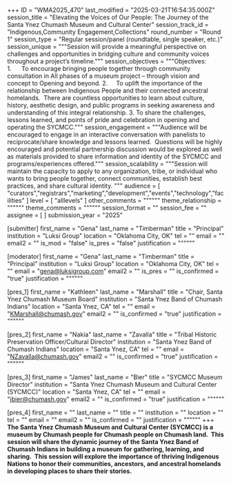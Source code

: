 +++
ID = "WMA2025_470"
last_modified = "2025-03-21T16:54:35.000Z"
session_title = "Elevating the Voices of Our People:  The Journey of the Santa Ynez Chumash Museum and Cultural Center"
session_track_id = "Indigenous,Community Engagement,Collections"
round_number = "Round 1"
session_type = "Regular session/panel (roundtable, single speaker, etc.)"
session_unique = """Session will provide a meaningful perspective on challenges and opportunities in bridging culture and community voices throughout a project’s timeline."""
session_objectives = """Objectives:
1.      To encourage bringing people together through community consultation in All phases of a museum project – through vision and concept to Opening and beyond.
2.     To uplift the importance of the relationship between Indigenous People and their connected ancestral homelands.  There are countless opportunities to learn about culture, history, aesthetic design, and public programs in seeking awareness and understanding of this integral relationship.
3.				To share the challenges, lessons learned, and points of pride and celebration in opening and operating the SYCMCC."""
session_engagement = """Audience will be encouraged to engage in an interactive conversation with panelists to reciprocate/share knowledge and lessons learned.  Questions will be highly encouraged and potential partnership discussion would be explored as well as materials provided to share information and identity of the SYCMCC and programs/experiences offered."""
session_scalability = """Session will maintain the capacity to apply to any organization, tribe, or individual who wants to bring people together, connect communities, establish best practices, and share cultural identity.
"""
audience = [ "curators","registrars","marketing","development","events","technology","facilities" ]
level = [ "alllevels" ]
other_comments = """"""
theme_relationship = """"""
theme_comments = """"""
session_format = ""
session_fee = ""
assignee = [  ]
submission_year = "2025"

[submitter]
first_name = "Gena"
last_name = "Timberman"
title = "Principal"
institution = "Luksi Group"
location = "Oklahoma City, OK"
tel = ""
email = ""
email2 = ""
is_mod = "false"
is_pres = "false"
justification = """"""

[moderator]
first_name = "Gena"
last_name = "Timberman"
title = "Principal"
institution = "Luksi Group"
location = "Oklahoma City, OK"
tel = ""
email = "gena@luksigroup.com"
email2 = ""
is_pres = ""
is_confirmed = "true"
justification = """"""

[pres_1]
first_name = "Kathleen"
last_name = "Marshall"
title = "Chair, Santa Ynez Chumash Museum Board"
institution = "Santa Ynez Band of Chumash Indians"
location = "Santa Ynez, CA"
tel = ""
email = "KMarshall@chumash.gov"
email2 = ""
is_confirmed = "true"
justification = """"""

[pres_2]
first_name = "Nakia"
last_name = "Zavalla"
title = "Tribal Historic Preservation Officer/Cultural Director"
institution = "Santa Ynez Band of Chumash Indians"
location = "Santa Ynez, CA"
tel = ""
email = "NZavalla@chumash.gov"
email2 = ""
is_confirmed = "true"
justification = """"""

[pres_3]
first_name = "James"
last_name = "Bier"
title = "SYCMCC Museum Director"
institution = "Santa Ynez Chumash Museum and Cultural Center (SYCMCC)"
location = "Santa Ynez, CA"
tel = ""
email = "jbier@chumash.gov"
email2 = ""
is_confirmed = "true"
justification = """"""

[pres_4]
first_name = ""
last_name = ""
title = ""
institution = ""
location = ""
tel = ""
email = ""
email2 = ""
is_confirmed = ""
justification = """"""
+++
**The Santa Ynez Chumash Museum and Cultural Center (SYCMCC) is a museum by Chumash people for Chumash people on Chumash land.  This session will share the dynamic journey of the Santa Ynez Band of Chumash Indians in building a museum for gathering, learning, and sharing.  This session will explore the importance of thriving Indigenous Nations to honor their communities, ancestors, and ancestral homelands in developing places to share their stories.**
